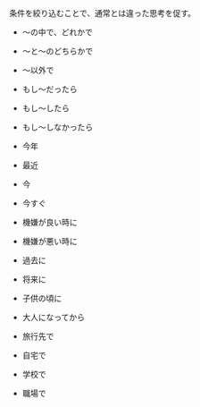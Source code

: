 条件を絞り込むことで、通常とは違った思考を促す。

- 〜の中で、どれかで
- 〜と〜のどちらかで
- 〜以外で

- もし〜だったら
- もし〜したら
- もし〜しなかったら

- 今年
- 最近
- 今
- 今すぐ
- 機嫌が良い時に
- 機嫌が悪い時に
- 過去に
- 将来に
- 子供の頃に
- 大人になってから

- 旅行先で
- 自宅で
- 学校で
- 職場で
